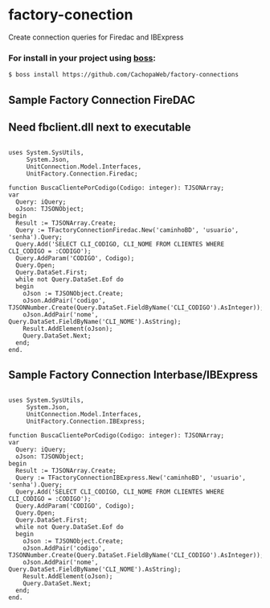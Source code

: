 # factory-conection

Create connection queries for Firedac and IBExpress

### For install in your project using [boss](https://github.com/HashLoad/boss):
``` sh
$ boss install https://github.com/CachopaWeb/factory-connections
```

## Sample Factory Connection FireDAC
## Need fbclient.dll next to executable

```delphi

uses System.SysUtils,
     System.Json,
     UnitConnection.Model.Interfaces,
     UnitFactory.Connection.Firedac;

function BuscaClientePorCodigo(Codigo: integer): TJSONArray;
var
  Query: iQuery;
  oJson: TJSONObject;
begin
  Result := TJSONArray.Create; 
  Query := TFactoryConnectionFiredac.New('caminhoBD', 'usuario', 'senha').Query;
  Query.Add('SELECT CLI_CODIGO, CLI_NOME FROM CLIENTES WHERE CLI_CODIGO = :CODIGO');
  Query.AddParam('CODIGO', Codigo);
  Query.Open;
  Query.DataSet.First;
  while not Query.DataSet.Eof do
  begin
    oJson := TJSONObject.Create;
    oJson.AddPair('codigo', TJSONNumber.Create(Query.DataSet.FieldByName('CLI_CODIGO').AsInteger));
    oJson.AddPair('nome', Query.DataSet.FieldByName('CLI_NOME').AsString);
    Result.AddElement(oJson);
    Query.DataSet.Next;
  end;
end.
```

## Sample Factory Connection Interbase/IBExpress
```delphi

uses System.SysUtils,
     System.Json,
     UnitConnection.Model.Interfaces,
     UnitFactory.Connection.IBExpress;

function BuscaClientePorCodigo(Codigo: integer): TJSONArray;
var
  Query: iQuery;
  oJson: TJSONObject;
begin
  Result := TJSONArray.Create; 
  Query := TFactoryConnectionIBExpress.New('caminhoBD', 'usuario', 'senha').Query;
  Query.Add('SELECT CLI_CODIGO, CLI_NOME FROM CLIENTES WHERE CLI_CODIGO = :CODIGO');
  Query.AddParam('CODIGO', Codigo);
  Query.Open;
  Query.DataSet.First;
  while not Query.DataSet.Eof do
  begin
    oJson := TJSONObject.Create;
    oJson.AddPair('codigo', TJSONNumber.Create(Query.DataSet.FieldByName('CLI_CODIGO').AsInteger));
    oJson.AddPair('nome', Query.DataSet.FieldByName('CLI_NOME').AsString);
    Result.AddElement(oJson);
    Query.DataSet.Next;
  end;
end.
```
